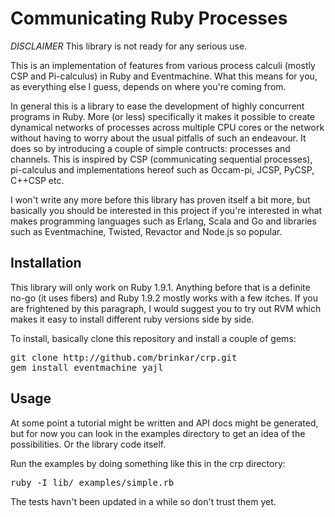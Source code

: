 Communicating Ruby Processes
============================

*DISCLAIMER* This library is not ready for any serious use.

This is an implementation of features from various process calculi (mostly CSP and Pi-calculus) in Ruby and Eventmachine. What this means for you, as everything else I guess, depends on where you're coming from.

In general this is a library to ease the development of highly concurrent programs in Ruby. More (or less) specifically it makes it possible to create dynamical networks of processes across multiple CPU cores or the network without having to worry about the usual pitfalls of such an endeavour. It does so by introducing a couple of simple contructs: processes and channels. This is inspired by CSP (communicating sequential processes), pi-calculus and implementations hereof such as Occam-pi, JCSP, PyCSP, C++CSP etc.

I won't write any more before this library has proven itself a bit more, but basically you should be interested in this project if you're interested in what makes programming languages such as Erlang, Scala and Go and libraries such as Eventmachine, Twisted, Revactor and Node.js so popular.

Installation
------------

This library will only work on Ruby 1.9.1. Anything before that is a definite no-go (it uses fibers) and Ruby 1.9.2 mostly works with a few itches. If you are frightened by this paragraph, I would suggest you to try out RVM which makes it easy to install different ruby versions side by side.

To install, basically clone this repository and install a couple of gems:
<pre>
git clone http://github.com/brinkar/crp.git
gem install eventmachine yajl
</pre>

Usage
-----

At some point a tutorial might be written and API docs might be generated, but for now you can look in the examples directory to get an idea of the possibilities. Or the library code itself.

Run the examples by doing something like this in the crp directory:
<pre>
ruby -I lib/ examples/simple.rb
</pre>

The tests havn't been updated in a while so don't trust them yet.
